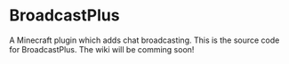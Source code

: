 # BroadcastPlus
A Minecraft plugin which adds chat broadcasting.
This is the source code for BroadcastPlus.
The wiki will be comming soon!

